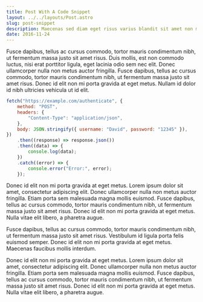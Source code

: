 ```yaml
---
title: Post With A Code Snippet
layout: ../../layouts/Post.astro
slug: post-snippet
description: Maecenas sed diam eget risus varius blandit sit amet non magna. Aenean eu leo quam. Pellentesque ornare sem lacinia quam venenatis vestibulum.
date: 2016-11-24
---
```


<p class="intro"><span class="dropcap">F</span>usce dapibus, tellus ac cursus commodo, tortor mauris condimentum nibh, ut fermentum massa justo sit amet risus. Duis mollis, est non commodo luctus, nisi erat porttitor ligula, eget lacinia odio sem nec elit. Donec ullamcorper nulla non metus auctor fringilla. Fusce dapibus, tellus ac cursus commodo, tortor mauris condimentum nibh, ut fermentum massa justo sit amet risus. Donec id elit non mi porta gravida at eget metus. Nullam id dolor id nibh ultricies vehicula ut id elit.</p>

```js
fetch("https://example.com/authenticate", {
	method: "POST",
	headers: {
		"Content-Type": "application/json",
	},
	body: JSON.stringify({ username: "David", password: "12345" }),
})
	.then((response) => response.json())
	.then((data) => {
		console.log(data);
	})
	.catch((error) => {
		console.error("Error:", error);
	});
```

Donec id elit non mi porta gravida at eget metus. Lorem ipsum dolor sit amet, consectetur adipiscing elit. Donec ullamcorper nulla non metus auctor fringilla. Etiam porta sem malesuada magna mollis euismod. Fusce dapibus, tellus ac cursus commodo, tortor mauris condimentum nibh, ut fermentum massa justo sit amet risus. Donec id elit non mi porta gravida at eget metus. Nulla vitae elit libero, a pharetra augue.

Fusce dapibus, tellus ac cursus commodo, tortor mauris condimentum nibh, ut fermentum massa justo sit amet risus. Vestibulum id ligula porta felis euismod semper. Donec id elit non mi porta gravida at eget metus. Maecenas faucibus mollis interdum.

Donec id elit non mi porta gravida at eget metus. Lorem ipsum dolor sit amet, consectetur adipiscing elit. Donec ullamcorper nulla non metus auctor fringilla. Etiam porta sem malesuada magna mollis euismod. Fusce dapibus, tellus ac cursus commodo, tortor mauris condimentum nibh, ut fermentum massa justo sit amet risus. Donec id elit non mi porta gravida at eget metus. Nulla vitae elit libero, a pharetra augue.
